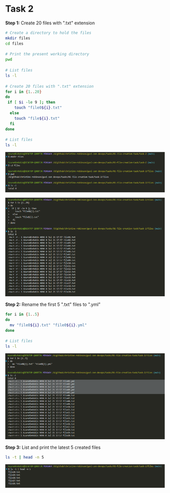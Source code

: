 # Task 2

**Step 1:** Create 20 files with ".txt" extension

```bash
# Create a directory to hold the files
mkdir files
cd files

# Print the present working directory
pwd

# List files
ls -l

# Create 20 files with ".txt" extension
for i in {1..20}
do
 if [ $i -le 9 ]; then
    touch "file0${i}.txt"
  else
    touch "file${i}.txt"
  fi
done

# List files
ls -l
```

![Output 1.1](./output01-1.PNG)

![Output 1.2](./output01-2.PNG)

**Step 2:** Rename the first 5 ".txt" files to ".yml"

```bash
for i in {1..5}
do
  mv "file0${i}.txt" "file0${i}.yml"
done

# List files
ls -l
```

![Output 2](./output02.PNG)

**Step 3:** List and print the latest 5 created files

```bash
ls -t | head -n 5
```

![Output 3](./output03.PNG)
